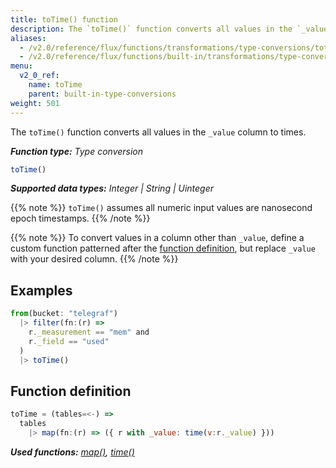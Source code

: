 ```yaml
---
title: toTime() function
description: The `toTime()` function converts all values in the `_value` column to times.
aliases:
  - /v2.0/reference/flux/functions/transformations/type-conversions/totime
  - /v2.0/reference/flux/functions/built-in/transformations/type-conversions/totime/
menu:
  v2_0_ref:
    name: toTime
    parent: built-in-type-conversions
weight: 501
---
```


The `toTime()` function converts all values in the `_value` column to times.

_**Function type:** Type conversion_  

```js
toTime()
```

_**Supported data types:** Integer | String | Uinteger_

{{% note %}}
`toTime()` assumes all numeric input values are nanosecond epoch timestamps.
{{% /note %}}

{{% note %}}
To convert values in a column other than `_value`, define a custom function
patterned after the [function definition](#function-definition),
but replace `_value` with your desired column.
{{% /note %}}

## Examples
```js
from(bucket: "telegraf")
  |> filter(fn:(r) =>
    r._measurement == "mem" and
    r._field == "used"
  )
  |> toTime()
```

## Function definition
```js
toTime = (tables=<-) =>
  tables
    |> map(fn:(r) => ({ r with _value: time(v:r._value) }))
```

_**Used functions:**
[map()](/v2.0/reference/flux/stdlib/built-in/transformations/map),
[time()](/v2.0/reference/flux/stdlib/built-in/transformations/type-conversions/time)_
